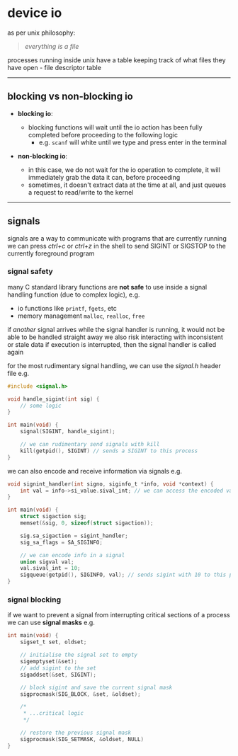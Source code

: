 # device io

as per unix philosophy:

> *everything is a file* 

processes running inside unix have a table keeping track of what files they have open - file descriptor table

---

## blocking vs non-blocking io

- **blocking io**:
    - blocking functions will wait until the io action has been fully completed before proceeding to the following logic
        - e.g. `scanf` will white until we type and press enter in the terminal

- **non-blocking io**:
    - in this case, we do not wait for the io operation to complete, it will immediately grab the data it can, before proceeding
    - sometimes, it doesn't extract data at the time at all, and just queues a request to read/write to the kernel

---

## signals

signals are a way to communicate with programs that are currently running
we can press *ctrl+c* or *ctrl+z* in the shell to send SIGINT or SIGSTOP to the currently foreground program

### signal safety 

many C standard library functions are **not safe** to use inside a signal handling function (due to complex logic), e.g.

- io functions like `printf`, `fgets`, etc
- memory management `malloc`, `realloc`, `free`

if *another* signal arrives while the signal handler is running, it would not be able to be handled straight away
we also risk interacting with inconsistent or stale data if execution is interrupted, then the signal handler is called again

for the most rudimentary signal handling, we can use the *signal.h* header file
e.g.
```c
#include <signal.h>

void handle_sigint(int sig) {
    // some logic
}

int main(void) {
    signal(SIGINT, handle_sigint);

    // we can rudimentary send signals with kill
    kill(getpid(), SIGINT) // sends a SIGINT to this process
}
```

we can also encode and receive information via signals
e.g.
```c
void signint_handler(int signo, siginfo_t *info, void *context) {
    int val = info->si_value.sival_int; // we can access the encoded value as such
}

int main(void) {
    struct sigaction sig;
    memset(&sig, 0, sizeof(struct sigaction));

    sig.sa_sigaction = sigint_handler;
    sig_sa_flags = SA_SIGINFO;

    // we can encode info in a signal
    union sigval val;
    val.sival_int = 10;
    sigqueue(getpid(), SIGINFO, val); // sends sigint with 10 to this process
}
```

### signal blocking

if we want to prevent a signal from interrupting critical sections of a process we can use **signal masks**
e.g.
```c
int main(void) {
    sigset_t set, oldset;

    // initialise the signal set to empty
    sigemptyset(&set);
    // add sigint to the set
    sigaddset(&set, SIGINT);

    // block sigint and save the current signal mask
    sigprocmask(SIG_BLOCK, &set, &oldset);

    /*
     * ...critical logic
     */

    // restore the previous signal mask
    sigprocmask(SIG_SETMASK, &oldset, NULL)
}
```
